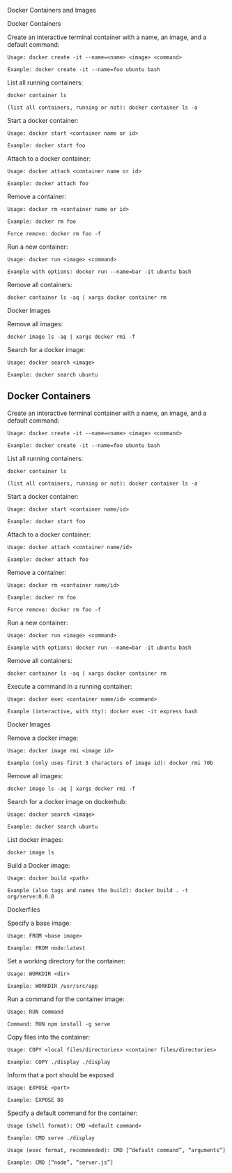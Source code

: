 Docker Containers and Images

Docker Containers

Create an interactive terminal container with a name, an image, and a default command:

    Usage: docker create -it --name=<name> <image> <command>

    Example: docker create -it --name=foo ubuntu bash

List all running containers:

    docker container ls

    (list all containers, running or not): docker container ls -a

Start a docker container:

    Usage: docker start <container name or id>

    Example: docker start foo

Attach to a docker container:

    Usage: docker attach <container name or id>

    Example: docker attach foo

Remove a container:

    Usage: docker rm <container name or id>

    Example: docker rm foo

    Force remove: docker rm foo -f

Run a new container:

    Usage: docker run <image> <command>

    Example with options: docker run --name=bar -it ubuntu bash

Remove all containers:

    docker container ls -aq | xargs docker container rm

Docker Images

Remove all images:

    docker image ls -aq | xargs docker rmi -f

Search for a docker image:

    Usage: docker search <image>

    Example: docker search ubuntu

## Docker Containers

Create an interactive terminal container with a name, an image, and a default command:

    Usage: docker create -it --name=<name> <image> <command>

    Example: docker create -it --name=foo ubuntu bash

List all running containers:

    docker container ls

    (list all containers, running or not): docker container ls -a

Start a docker container:

    Usage: docker start <container name/id>

    Example: docker start foo

Attach to a docker container:

    Usage: docker attach <container name/id>

    Example: docker attach foo

Remove a container:

    Usage: docker rm <container name/id>

    Example: docker rm foo

    Force remove: docker rm foo -f

Run a new container:

    Usage: docker run <image> <command>

    Example with options: docker run --name=bar -it ubuntu bash

Remove all containers:

    docker container ls -aq | xargs docker container rm

Execute a command in a running container:

    Usage: docker exec <container name/id> <command>

    Example (interactive, with tty): docker exec -it express bash

Docker Images

Remove a docker image:

    Usage: docker image rmi <image id>

    Example (only uses first 3 characters of image id): docker rmi 70b

Remove all images:

    docker image ls -aq | xargs docker rmi -f

Search for a docker image on dockerhub:

    Usage: docker search <image>

    Example: docker search ubuntu

List docker images:

    docker image ls

Build a Docker image:

    Usage: docker build <path>

    Example (also tags and names the build): docker build . -t org/serve:0.0.0

Dockerfiles

Specify a base image:

    Usage: FROM <base image>

    Example: FROM node:latest

Set a working directory for the container:

    Usage: WORKDIR <dir>

    Example: WORKDIR /usr/src/app

Run a command for the container image:

    Usage: RUN command

    Command: RUN npm install -g serve

Copy files into the container:

    Usage: COPY <local files/directories> <container files/directories>

    Example: COPY ./display ./display

Inform that a port should be exposed

    Usage: EXPOSE <port>

    Example: EXPOSE 80

Specify a default command for the container:

    Usage (shell format): CMD <default command>

    Example: CMD serve ./display

    Usage (exec format, recommended): CMD [“default command”, “arguments”]

    Example: CMD [“node”, “server.js”]
